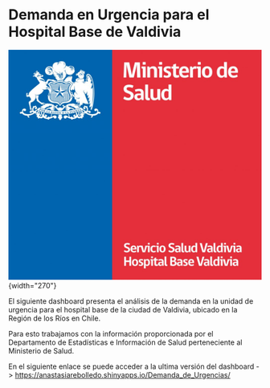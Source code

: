 # Demanda en Urgencia para el Hospital Base de Valdivia

![](img/Logo_Hospital_Base_Valdivia.jpg){width="270"}

El siguiente dashboard presenta el análisis de la demanda en la unidad de urgencia para el hospital base de la ciudad de Valdivia, ubicado en la Región de los Ríos en Chile.

Para esto trabajamos con la información proporcionada por el Departamento de Estadísticas e Información de Salud perteneciente al Ministerio de Salud.

En el siguiente enlace se puede acceder a la ultima versión del dashboard -\> <https://anastasiarebolledo.shinyapps.io/Demanda_de_Urgencias/>
